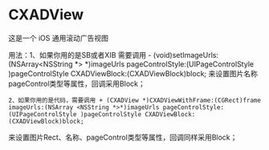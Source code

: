 # CXADView

 这是一个 iOS 通用滚动广告视图

用法：1、如果你用的是SB或者XIB 需要调用 - (void)setImageUrls:(NSArray<NSString *> *)imageUrls pageControlStyle:(UIPageControlStyle )pageControlStyle CXADViewBlock:(CXADViewBlock)block;
来设置图片名称 pageControl类型等属性，回调采用Block；

    2、如果你用的是代码，需要调用 + (CXADView *)CXADViewWithFrame:(CGRect)frame imageUrls:(NSArray <NSString *>*)imageUrls pageControlStyle:(UIPageControlStyle )pageControlStyle CXADViewBlock:(CXADViewBlock)block;
来设置图片Rect、名称、pageControl类型等属性，回调同样采用Block；